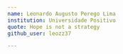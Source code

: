 ```yaml
---
name: Leonardo Augusto Perego Lima
institution: Universidade Positivo
quote: Hope is not a strategy
github_user: leozz37

---
```

